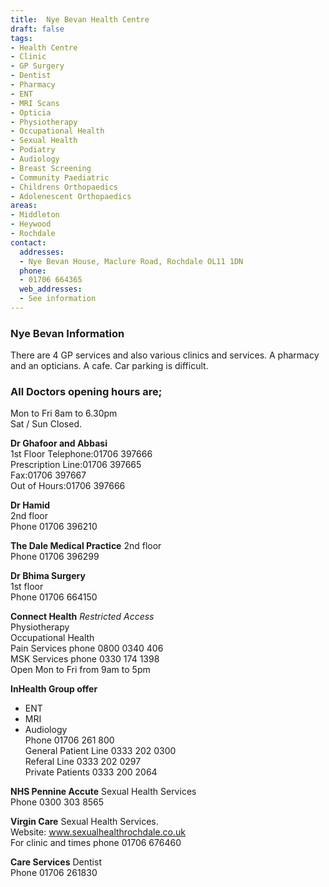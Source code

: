 ```yaml
---
title:  Nye Bevan Health Centre
draft: false
tags:
- Health Centre
- Clinic
- GP Surgery
- Dentist
- Pharmacy
- ENT
- MRI Scans
- Opticia
- Physiotherapy
- Occupational Health
- Sexual Health
- Podiatry
- Audiology
- Breast Screening
- Community Paediatric
- Childrens Orthopaedics
- Adolenescent Orthopaedics
areas:
- Middleton
- Heywood
- Rochdale
contact:
  addresses:
  - Nye Bevan House, Maclure Road, Rochdale OL11 1DN
  phone:
  - 01706 664365 
  web_addresses:
  - See information
---
```



### Nye Bevan Information  
There are 4 GP services and also various clinics and services. A pharmacy and an opticians.   A cafe.
Car parking is difficult.      

### All Doctors opening hours are;      
Mon to Fri 8am to 6.30pm   
Sat / Sun  Closed.     

**Dr Ghafoor and Abbasi**  
1st Floor 
Telephone:01706 397666   
Prescription Line:01706 397665   
Fax:01706 397667   
Out of Hours:01706 397666   

**Dr Hamid**   
2nd floor   
Phone 01706 396210   

**The Dale Medical Practice**
2nd floor   
Phone 01706 396299   

**Dr Bhima Surgery**   
1st floor   
Phone 01706 664150   


**Connect Health**   *Restricted Access*   
Physiotherapy   
Occupational Health   
Pain Services phone 0800 0340 406   
MSK Services phone 0330 174 1398   
Open Mon to Fri  from 9am to 5pm   

**InHealth Group offer**   
* ENT   
* MRI   
* Audiology   
Phone 01706 261 800   
General Patient Line 0333 202 0300   
Referal Line 0333 202 0297   
Private Patients 0333 200 2064

**NHS Pennine Accute**  Sexual Health Services   
Phone 0300 303 8565   

**Virgin Care**  Sexual Health Services.   
Website:   www.sexualhealthrochdale.co.uk   
For clinic and times phone 01706 676460   

**Care Services**  Dentist   
Phone 01706 261830